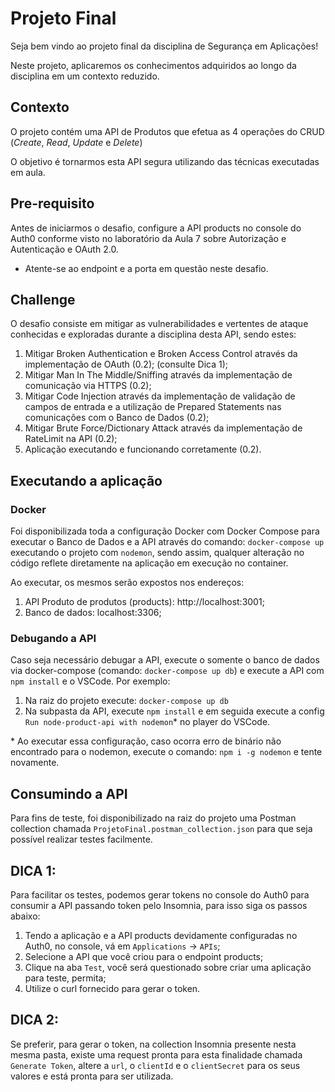 # Projeto Final

Seja bem vindo ao projeto final da disciplina de Segurança em Aplicações! 

Neste projeto, aplicaremos os conhecimentos adquiridos ao longo da disciplina em um contexto reduzido.

## Contexto

O projeto contém uma API de Produtos que efetua as 4 operações do CRUD (*Create*, *Read*, *Update* e *Delete*)

O objetivo é tornarmos esta API segura utilizando das técnicas executadas em aula.

## Pre-requisito

Antes de iniciarmos o desafio, configure a API products no console do Auth0 conforme visto no laboratório da Aula 7 sobre Autorização e Autenticação e OAuth 2.0. 
* Atente-se ao endpoint e a porta em questão neste desafio.

## Challenge

O desafio consiste em mitigar as vulnerabilidades e vertentes de ataque conhecidas e exploradas durante a disciplina desta API, sendo estes:

1. Mitigar Broken Authentication e Broken Access Control através da implementação de OAuth (0.2); (consulte Dica 1);
2. Mitigar Man In The Middle/Sniffing através da implementação de comunicação via HTTPS (0.2);
3. Mitigar Code Injection através da implementação de validação de campos de entrada e a utilização de Prepared Statements nas comunicações com o Banco de Dados (0.2);
4. Mitigar Brute Force/Dictionary Attack através da implementação de RateLimit na API (0.2);
5. Aplicação executando e funcionando corretamente (0.2). 

## Executando a aplicação

### Docker

Foi disponibilizada toda a configuração Docker com Docker Compose para executar o Banco de Dados e a API através do comando: `docker-compose up` executando o projeto com `nodemon`, sendo assim, qualquer alteração no código reflete diretamente na aplicação em execução no container.

Ao executar, os mesmos serão expostos nos endereços:

1. API Produto de produtos (products): http://localhost:3001;
2. Banco de dados: localhost:3306;

### Debugando a API

Caso seja necessário debugar a API, execute o somente o banco de dados via docker-compose (comando: `docker-compose up db`) e execute a API com `npm install` e o VSCode. Por exemplo:
1. Na raiz do projeto execute: `docker-compose up db`
2. Na subpasta da API, execute `npm install` e em seguida execute a config `Run node-product-api with nodemon`* no player do VSCode.

\* Ao executar essa configuração, caso ocorra erro de binário não encontrado para o nodemon, execute o comando: `npm i -g nodemon` e tente novamente.


## Consumindo a API

Para fins de teste, foi disponibilizado na raiz do projeto uma Postman collection chamada `ProjetoFinal.postman_collection.json` para que seja possível realizar testes facilmente.

## DICA 1:

Para facilitar os testes, podemos gerar tokens no console do Auth0 para consumir a API passando token pelo Insomnia, para isso siga os passos abaixo:
1. Tendo a aplicação e a API products devidamente configuradas no Auth0, no console, vá em `Applications` -> `APIs`;
2. Selecione a API que você criou para o endpoint products;
3. Clique na aba `Test`, você será questionado sobre criar uma aplicação para teste, permita;
4. Utilize o curl fornecido para gerar o token.

## DICA 2:
Se preferir, para gerar o token, na collection Insomnia presente nesta mesma pasta, existe uma request pronta para esta finalidade chamada `Generate Token`, altere a `url`, o `clientId` e o `clientSecret` para os seus valores e está pronta para ser utilizada.
